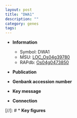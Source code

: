 ```yaml
---
layout: post
title: "DWA1"
description: ""
category: genes
tags: 
---
```


* **Information**  
    + Symbol: DWA1  
    + MSU: [LOC_Os04g39780](http://rice.uga.edu/cgi-bin/ORF_infopage.cgi?orf=LOC_Os04g39780)  
    + RAPdb: [Os04g0473850](http://rapdb.dna.affrc.go.jp/viewer/gbrowse_details/irgsp1?name=Os04g0473850)  

* **Publication**  

* **Genbank accession number**  

* **Key message**  

* **Connection**  

[//]: # * **Key figures**  


